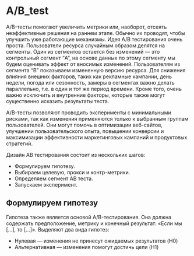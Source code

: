 # A/B_test

A/B-тесты помогают увеличить метрики или, наоборот, отсеять неэффективные решения на раннем этапе. Обычно их проводят, чтобы улучшить уже работающие механизмы.
Идея A/B тестирования очень проста. Пользователи ресурса случайным образом делятся на сегменты. Один из сегментов остается без изменений — это контрольный сегмент “A”, на основе данных по этому сегменту мы будем оценивать эффект от вносимых изменений. Пользователям из сегмента “B” показываем измененную версию ресурса. Для снижения влияния внешних факторов, таких как рекламные кампании, день недели, погода или сезонность, замеры в сегментах важно делать параллельно, т.е. в один и тот же период времени. Кроме того, очень важно исключить и внутренние факторы, которые также могут существенно исказить результаты теста.

А/В-тесты позволяют проводить эксперименты с минимальными рисками, так как изменения применяются только к выбранным группам пользователей. Они могут помочь в оптимизации веб-сайтов, улучшении пользовательского опыта, повышении конверсии и максимизации эффективности маркетинговых кампаний и продуктовых стратегий.

Дизайн АВ тестирования состоит из нескольких шагов:  
- Формулируем гипотезу.
- Выбираем целевую, прокси и контр-метрики.
- Определяем сегмент АВ теста.
- Запускаем эксперимент.

## Формулируем гипотезу
Гипотеза также является основой A/B-тестирования. Она должна содержать предположение, метрику и конечный результат: «Если мы [...], то [...]». Выделяют два вида гипотез: 
- Нулевая — изменения не принесут ожидаемых результатов (H0)
- Альтернативная — изменения помогут достичь цели (H1)
